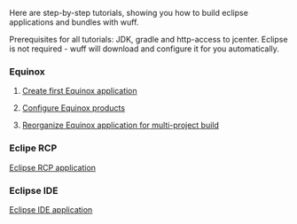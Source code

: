 Here are step-by-step tutorials, showing you how to build eclipse applications and bundles with wuff.

Prerequisites for all tutorials: JDK, gradle and http-access to jcenter. Eclipse is not required - wuff will download and configure it for you automatically.

### Equinox

1. [Create first Equinox application](Create-first-Equinox-application)

2. [Configure Equinox products](Configure-Equinox-products)

3. [Reorganize Equinox application for multi-project build](Reorganize-Equinox-application-for-multi-project-build)

### Eclipe RCP

[Eclipse RCP application](Eclipse-RCP-application)

### Eclipse IDE

[Eclipse IDE application](Eclipse-IDE-application)

